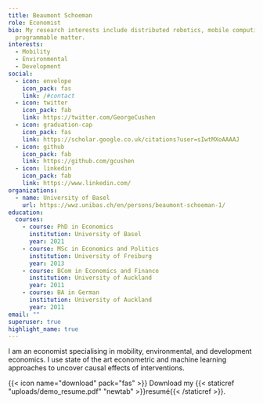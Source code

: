 ```yaml
---
title: Beaumont Schoeman
role: Economist
bio: My research interests include distributed robotics, mobile computing and
  programmable matter.
interests:
  - Mobility
  - Environmental
  - Development
social:
  - icon: envelope
    icon_pack: fas
    link: /#contact
  - icon: twitter
    icon_pack: fab
    link: https://twitter.com/GeorgeCushen
  - icon: graduation-cap
    icon_pack: fas
    link: https://scholar.google.co.uk/citations?user=sIwtMXoAAAAJ
  - icon: github
    icon_pack: fab
    link: https://github.com/gcushen
  - icon: linkedin
    icon_pack: fab
    link: https://www.linkedin.com/
organizations:
  - name: University of Basel
    url: https://wwz.unibas.ch/en/persons/beaumont-schoeman-1/
education:
  courses:
    - course: PhD in Economics
      institution: University of Basel
      year: 2021
    - course: MSc in Economics and Politics
      institution: University of Freiburg
      year: 2013
    - course: BCom in Economics and Finance
      institution: University of Auckland
      year: 2011
    - course: BA in German
      institution: University of Auckland
      year: 2011
email: ""
superuser: true
highlight_name: true
---
```

I am an economist specialising in mobility, environmental, and development economics. I use state of the art econometric and machine learning approaches to uncover causal effects of interventions.

{{< icon name="download" pack="fas" >}} Download my {{< staticref "uploads/demo_resume.pdf" "newtab" >}}resumé{{< /staticref >}}.